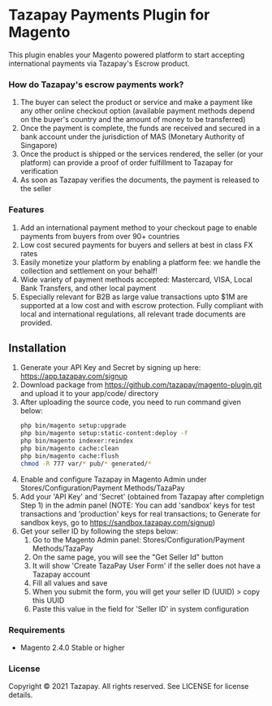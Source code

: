 # Tazapay Payments Plugin for Magento

This plugin enables your Magento powered platform to start accepting international payments via Tazapay's Escrow product.


### How do Tazapay's escrow payments work?
1. The buyer can select the product or service and make a payment like any other online checkout option (available payment methods depend on the buyer's country and the amount of money to be transferred)
2. Once the payment is complete, the funds are received and secured in a bank account under the jurisdiction of MAS (Monetary Authority of Singapore)
3. Once the product is shipped or the services rendered, the seller (or your platform) can provide a proof of order fulfillment to Tazapay for verification
4. As soon as Tazapay verifies the documents, the payment is released to the seller

### Features
1. Add an international payment method to your checkout page to enable payments from buyers from over 90+ countries
2. Low cost secured payments for buyers and sellers at best in class FX rates
3. Easily monetize your platform by enabling a platform fee: we handle the collection and settlement on your behalf!
4. Wide variety of payment methods accepted: Mastercard, VISA, Local Bank Transfers, and other local payment
5. Especially relevant for B2B as large value transactions upto $1M are supported at a low cost and with escrow protection. Fully compliant with local and international regulations, all relevant trade documents are provided.

## Installation
1. Generate your API Key and Secret by signing up here: https://app.tazapay.com/signup
2. Download package from https://github.com/tazapay/magento-plugin.git and upload it to your app/code/ directory
3. After uploading the source code, you need to run command given below:
      ```bash
    php bin/magento setup:upgrade
    php bin/magento setup:static-content:deploy -f
    php bin/magento indexer:reindex
    php bin/magento cache:clean
    php bin/magento cache:flush
    chmod -R 777 var/* pub/* generated/*
    ```
4. Enable and configure Tazapay in Magento Admin under Stores/Configuration/Payment Methods/TazaPay
5. Add your 'API Key' and 'Secret' (obtained from Tazapay after completign Step 1) in the admin panel (NOTE: You can add 'sandbox' keys for test transactions and 'production' keys for real transactions; to Generate for sandbox keys, go to https://sandbox.tazapay.com/signup)
6. Get your seller ID by following the steps below: 
    1. Go to the Magento Admin panel: Stores/Configuration/Payment Methods/TazaPay
    2. On the same page, you will see the "Get Seller Id" button
    3. It will show 'Create TazaPay User Form' if the seller does not have a Tazapay account
    4. Fill all values and save
    5. When you submit the form, you will get your seller ID (UUID) > copy this UUID
    6. Paste this value in the field for 'Seller ID' in system configuration

### Requirements
- Magento 2.4.0 Stable or higher

### License
Copyright © 2021 Tazapay. All rights reserved. See LICENSE for license details.
